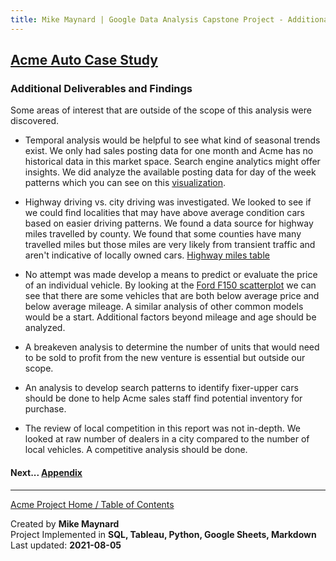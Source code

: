 ```yaml
---
title: Mike Maynard | Google Data Analysis Capstone Project - Additional Deliverables
---
```

## [Acme Auto Case Study](/capstone/)

### Additional Deliverables and Findings

Some areas of interest that are outside of the scope of this analysis were discovered.

* Temporal analysis would be helpful to see what kind of seasonal trends exist.  We only had sales posting data for one month and Acme has no historical data in this market space. Search engine analytics might offer insights.  We did analyze the available posting data for day of the week patterns which you can see on this [visualization](visuals/day.html).

* Highway driving vs. city driving was investigated. We looked to see if we could find localities that may have above average condition cars based on easier driving patterns.  We found a data source for highway miles travelled by county.  We found that some counties have many travelled miles but those miles are very likely from transient traffic and aren't indicative of locally owned cars. [Highway miles table](highway_table.html)

* No attempt was made develop a means to predict or evaluate the price of an individual vehicle. By looking at the [Ford F150 scatterplot](cars.html) we can see that there are some vehicles that are both below average price and below average mileage. A similar analysis of other common models would be a start.  Additional factors beyond mileage and age should be analyzed.

* A breakeven analysis to determine the number of units that would need to be sold to profit from the new venture is essential but outside our scope.

* An analysis to develop search patterns to identify fixer-upper cars should be done to help Acme sales staff find potential inventory for purchase.

* The review of local competition in this report was not in-depth.  We looked at raw number of dealers in a city compared to the number of local vehicles. A competitive analysis should be done.






#### Next... [Appendix](appendix.html)




---
[Acme Project Home / Table of Contents](./)

Created by **Mike Maynard**<BR>
Project Implemented in **SQL, Tableau, Python, Google Sheets, Markdown**<BR>
Last updated:  **2021-08-05**
